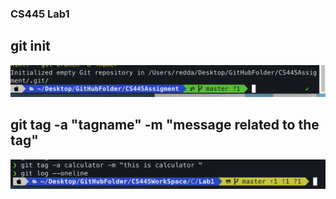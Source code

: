 ### CS445 Lab1
## git init

![gitinit](gitinit.png)

## git tag -a "tagname" -m "message related to the tag"

![gitinit](gittag.png)
